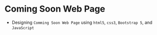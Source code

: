 # Coming Soon Web Page

* Designing `Comming Soon Web Page` using `html5`, `css3`, `Bootstrap 5`, and `JavaScript`